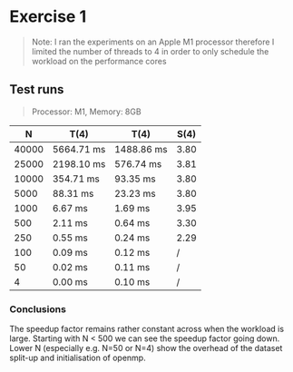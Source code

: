 # Exercise 1
> Note: I ran the experiments on an Apple M1 processor therefore I limited the number of threads to 4 in order to only schedule the workload on the performance cores

## Test runs
> Processor: M1, Memory: 8GB

|   N   |    T(4)     |    T(4)    | S(4) |
|-------|-------------|------------|------|
| 40000 |  5664.71 ms | 1488.86 ms | 3.80 |
| 25000 |  2198.10 ms |  576.74 ms | 3.81 |
| 10000 |   354.71 ms |   93.35 ms | 3.80 |
|  5000 |    88.31 ms |   23.23 ms | 3.80 |
|  1000 |     6.67 ms |    1.69 ms | 3.95 |
|   500 |     2.11 ms |    0.64 ms | 3.30 |
|   250 |     0.55 ms |    0.24 ms | 2.29 |
|   100 |     0.09 ms |    0.12 ms |   /  |
|    50 |     0.02 ms |    0.11 ms |   /  |
|     4 |     0.00 ms |    0.10 ms |   /  |

### Conclusions
The speedup factor remains rather constant across when the workload is large. Starting with N < 500 we can see the speedup factor going down.
Lower N (especially e.g. N=50 or N=4) show the overhead of the dataset split-up and initialisation of openmp.